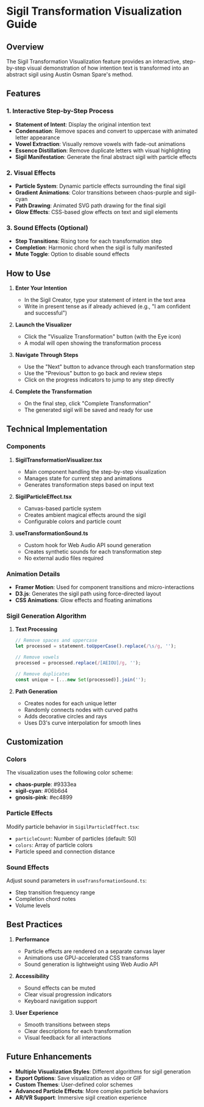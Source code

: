 # Sigil Transformation Visualization Guide

## Overview

The Sigil Transformation Visualization feature provides an interactive, step-by-step visual demonstration of how intention text is transformed into an abstract sigil using Austin Osman Spare's method.

## Features

### 1. **Interactive Step-by-Step Process**
- **Statement of Intent**: Display the original intention text
- **Condensation**: Remove spaces and convert to uppercase with animated letter appearance
- **Vowel Extraction**: Visually remove vowels with fade-out animations
- **Essence Distillation**: Remove duplicate letters with visual highlighting
- **Sigil Manifestation**: Generate the final abstract sigil with particle effects

### 2. **Visual Effects**
- **Particle System**: Dynamic particle effects surrounding the final sigil
- **Gradient Animations**: Color transitions between chaos-purple and sigil-cyan
- **Path Drawing**: Animated SVG path drawing for the final sigil
- **Glow Effects**: CSS-based glow effects on text and sigil elements

### 3. **Sound Effects** (Optional)
- **Step Transitions**: Rising tone for each transformation step
- **Completion**: Harmonic chord when the sigil is fully manifested
- **Mute Toggle**: Option to disable sound effects

## How to Use

1. **Enter Your Intention**
   - In the Sigil Creator, type your statement of intent in the text area
   - Write in present tense as if already achieved (e.g., "I am confident and successful")

2. **Launch the Visualizer**
   - Click the "Visualize Transformation" button (with the Eye icon)
   - A modal will open showing the transformation process

3. **Navigate Through Steps**
   - Use the "Next" button to advance through each transformation step
   - Use the "Previous" button to go back and review steps
   - Click on the progress indicators to jump to any step directly

4. **Complete the Transformation**
   - On the final step, click "Complete Transformation"
   - The generated sigil will be saved and ready for use

## Technical Implementation

### Components

1. **SigilTransformationVisualizer.tsx**
   - Main component handling the step-by-step visualization
   - Manages state for current step and animations
   - Generates transformation steps based on input text

2. **SigilParticleEffect.tsx**
   - Canvas-based particle system
   - Creates ambient magical effects around the sigil
   - Configurable colors and particle count

3. **useTransformationSound.ts**
   - Custom hook for Web Audio API sound generation
   - Creates synthetic sounds for each transformation step
   - No external audio files required

### Animation Details

- **Framer Motion**: Used for component transitions and micro-interactions
- **D3.js**: Generates the sigil path using force-directed layout
- **CSS Animations**: Glow effects and floating animations

### Sigil Generation Algorithm

1. **Text Processing**
   ```typescript
   // Remove spaces and uppercase
   let processed = statement.toUpperCase().replace(/\s/g, '');
   
   // Remove vowels
   processed = processed.replace(/[AEIOU]/g, '');
   
   // Remove duplicates
   const unique = [...new Set(processed)].join('');
   ```

2. **Path Generation**
   - Creates nodes for each unique letter
   - Randomly connects nodes with curved paths
   - Adds decorative circles and rays
   - Uses D3's curve interpolation for smooth lines

## Customization

### Colors
The visualization uses the following color scheme:
- **chaos-purple**: #9333ea
- **sigil-cyan**: #06b6d4
- **gnosis-pink**: #ec4899

### Particle Effects
Modify particle behavior in `SigilParticleEffect.tsx`:
- `particleCount`: Number of particles (default: 50)
- `colors`: Array of particle colors
- Particle speed and connection distance

### Sound Effects
Adjust sound parameters in `useTransformationSound.ts`:
- Step transition frequency range
- Completion chord notes
- Volume levels

## Best Practices

1. **Performance**
   - Particle effects are rendered on a separate canvas layer
   - Animations use GPU-accelerated CSS transforms
   - Sound generation is lightweight using Web Audio API

2. **Accessibility**
   - Sound effects can be muted
   - Clear visual progression indicators
   - Keyboard navigation support

3. **User Experience**
   - Smooth transitions between steps
   - Clear descriptions for each transformation
   - Visual feedback for all interactions

## Future Enhancements

- **Multiple Visualization Styles**: Different algorithms for sigil generation
- **Export Options**: Save visualization as video or GIF
- **Custom Themes**: User-defined color schemes
- **Advanced Particle Effects**: More complex particle behaviors
- **AR/VR Support**: Immersive sigil creation experience